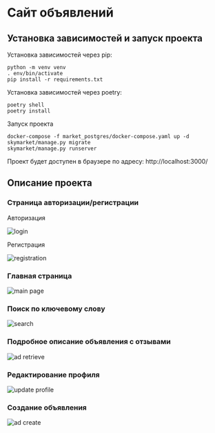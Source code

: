 # Сайт объявлений

## Установка зависимостей и запуск проекта

Установка зависимостей через pip:

    python -m venv venv
    . env/bin/activate
    pip install -r requirements.txt

Установка зависимостей через poetry:

    poetry shell
    poetry install

Запуск проекта

    docker-compose -f market_postgres/docker-compose.yaml up -d
    skymarket/manage.py migrate
    skymarket/manage.py runserver

Проект будет доступен в браузере по адресу: http://localhost:3000/

## Описание проекта

### Страница авторизации/регистрации

Авторизация

![login](https://github.com/gmoroz/ads-online/blob/master/readme_files/login.png)

Регистрация

![registration](https://github.com/gmoroz/ads-online/blob/master/readme_files/registration.png)

### Главная страница

![main page](https://github.com/gmoroz/ads-online/blob/master/readme_files/main_page.png)

### Поиск по ключевому слову

![search](https://github.com/gmoroz/ads-online/blob/master/readme_files/search.gif)

### Подробное описание объявления с отзывами

![ad retrieve](https://github.com/gmoroz/ads-online/blob/master/readme_files/ad_retrieve.png)

### Редактирование профиля

![update profile](https://github.com/gmoroz/ads-online/blob/master/readme_files/update_profile.gif)

### Создание объявления

![ad create](https://github.com/gmoroz/ads-online/blob/master/readme_files/ad_create.gif)
